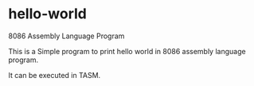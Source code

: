 # hello-world
8086 Assembly Language Program

This is a Simple program to print hello world in 8086 assembly language program.

It can be executed in TASM. 
